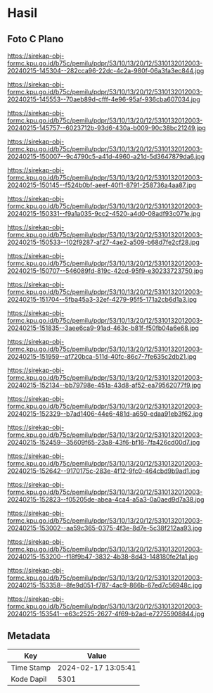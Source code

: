# Hasil

## Foto C Plano

https://sirekap-obj-formc.kpu.go.id/b75c/pemilu/pdpr/53/10/13/20/12/5310132012003-20240215-145304--282cca96-22dc-4c2a-980f-06a3fa3ec844.jpg

https://sirekap-obj-formc.kpu.go.id/b75c/pemilu/pdpr/53/10/13/20/12/5310132012003-20240215-145553--70aeb89d-cfff-4e96-95af-936cba607034.jpg

https://sirekap-obj-formc.kpu.go.id/b75c/pemilu/pdpr/53/10/13/20/12/5310132012003-20240215-145757--6023712b-93d6-430a-b009-90c38bc21249.jpg

https://sirekap-obj-formc.kpu.go.id/b75c/pemilu/pdpr/53/10/13/20/12/5310132012003-20240215-150007--9c4790c5-a41d-4960-a21d-5d3647879da6.jpg

https://sirekap-obj-formc.kpu.go.id/b75c/pemilu/pdpr/53/10/13/20/12/5310132012003-20240215-150145--f524b0bf-aeef-40f1-8791-258736a4aa87.jpg

https://sirekap-obj-formc.kpu.go.id/b75c/pemilu/pdpr/53/10/13/20/12/5310132012003-20240215-150331--f9a1a035-9cc2-4520-a4d0-08adf93c071e.jpg

https://sirekap-obj-formc.kpu.go.id/b75c/pemilu/pdpr/53/10/13/20/12/5310132012003-20240215-150533--102f9287-af27-4ae2-a509-b68d7fe2cf28.jpg

https://sirekap-obj-formc.kpu.go.id/b75c/pemilu/pdpr/53/10/13/20/12/5310132012003-20240215-150707--546089fd-819c-42cd-95f9-e30233723750.jpg

https://sirekap-obj-formc.kpu.go.id/b75c/pemilu/pdpr/53/10/13/20/12/5310132012003-20240215-151704--5fba45a3-32ef-4279-95f5-171a2cb6d1a3.jpg

https://sirekap-obj-formc.kpu.go.id/b75c/pemilu/pdpr/53/10/13/20/12/5310132012003-20240215-151835--3aee6ca9-91ad-463c-b81f-f50fb04a6e68.jpg

https://sirekap-obj-formc.kpu.go.id/b75c/pemilu/pdpr/53/10/13/20/12/5310132012003-20240215-151959--af720bca-511d-40fc-86c7-7fe635c2db21.jpg

https://sirekap-obj-formc.kpu.go.id/b75c/pemilu/pdpr/53/10/13/20/12/5310132012003-20240215-152134--bb79798e-451a-43d8-af52-ea79562077f9.jpg

https://sirekap-obj-formc.kpu.go.id/b75c/pemilu/pdpr/53/10/13/20/12/5310132012003-20240215-152329--b7ad1406-44e6-481d-a650-edaa91eb3f62.jpg

https://sirekap-obj-formc.kpu.go.id/b75c/pemilu/pdpr/53/10/13/20/12/5310132012003-20240215-152459--35609f65-23a8-43f6-bf16-7fa426cd00d7.jpg

https://sirekap-obj-formc.kpu.go.id/b75c/pemilu/pdpr/53/10/13/20/12/5310132012003-20240215-152642--9170175c-283e-4f12-9fc0-464cbd9b9ad1.jpg

https://sirekap-obj-formc.kpu.go.id/b75c/pemilu/pdpr/53/10/13/20/12/5310132012003-20240215-152823--f05205de-abea-4ca4-a5a3-0a0aed9d7a38.jpg

https://sirekap-obj-formc.kpu.go.id/b75c/pemilu/pdpr/53/10/13/20/12/5310132012003-20240215-153002--aa59c365-0375-4f3e-8d7e-5c38f212aa93.jpg

https://sirekap-obj-formc.kpu.go.id/b75c/pemilu/pdpr/53/10/13/20/12/5310132012003-20240215-153200--f18f9b47-3832-4b38-8d43-148180fe2fa1.jpg

https://sirekap-obj-formc.kpu.go.id/b75c/pemilu/pdpr/53/10/13/20/12/5310132012003-20240215-153358--8fe9d051-f787-4ac9-866b-67ed7c56948c.jpg

https://sirekap-obj-formc.kpu.go.id/b75c/pemilu/pdpr/53/10/13/20/12/5310132012003-20240215-153541--e63c2525-2627-4f69-b2ad-e72755908844.jpg


## Metadata

| Key        | Value               |
| ---------- | ------------------- |
| Time Stamp | 2024-02-17 13:05:41 |
| Kode Dapil | 5301                |



